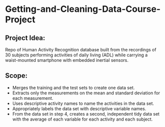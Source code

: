 # Getting-and-Cleaning-Data-Course-Project


Project Idea:
-------------
Repo of Human Activity Recognition database built from the recordings of 30 subjects performing activities of daily living (ADL) while carrying a waist-mounted smartphone with embedded inertial sensors.


Scope:
------
* Merges the training and the test sets to create one data set.
* Extracts only the measurements on the mean and standard deviation for each measurement.
* Uses descriptive activity names to name the activities in the data set.
* Appropriately labels the data set with descriptive variable names.
* From the data set in step 4, creates a second, independent tidy data set with the average of each variable for each activity and each subject.
